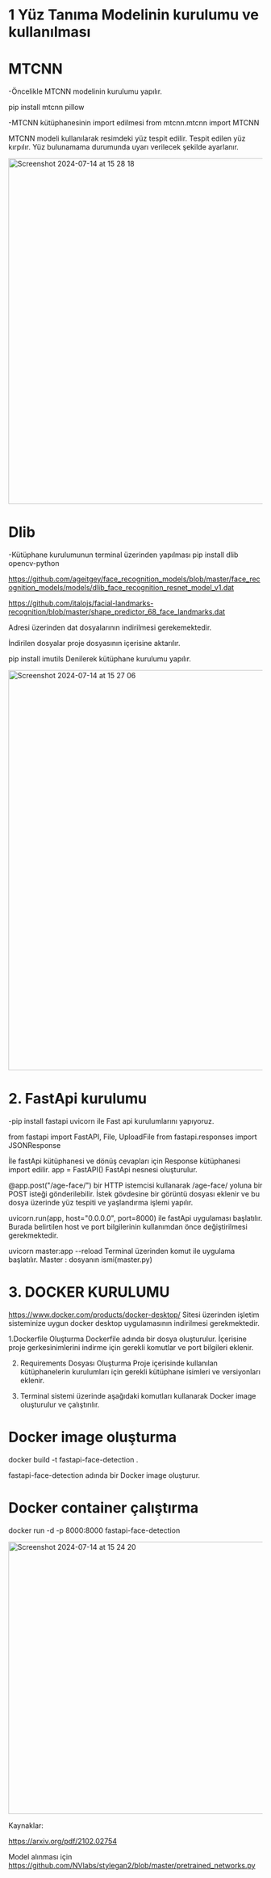 # 1 Yüz Tanıma Modelinin kurulumu ve kullanılması 

# MTCNN 

-Öncelikle MTCNN modelinin kurulumu yapılır.

pip install mtcnn pillow

-MTCNN kütüphanesinin import edilmesi
from mtcnn.mtcnn import MTCNN

MTCNN modeli kullanılarak resimdeki yüz tespit edilir. Tespit edilen yüz kırpılır. Yüz bulunamama durumunda uyarı verilecek şekilde ayarlanır.

<img width="684" alt="Screenshot 2024-07-14 at 15 28 18" src="https://github.com/user-attachments/assets/1beec5a4-1f6d-4a07-82fe-9de8ffd0bf04">

 # Dlib 

-Kütüphane kurulumunun terminal üzerinden yapılması
pip install dlib opencv-python

https://github.com/ageitgey/face_recognition_models/blob/master/face_recognition_models/models/dlib_face_recognition_resnet_model_v1.dat

https://github.com/italojs/facial-landmarks-recognition/blob/master/shape_predictor_68_face_landmarks.dat

Adresi üzerinden dat dosyalarının indirilmesi gerekemektedir.

İndirilen dosyalar proje dosyasının içerisine aktarılır.

pip install imutils
Denilerek kütüphane kurulumu yapılır.
   
<img width="792" alt="Screenshot 2024-07-14 at 15 27 06" src="https://github.com/user-attachments/assets/a66c0df6-a1ce-49a5-ab2c-a9dfb4b91546">


# 2. FastApi kurulumu 

-pip install fastapi uvicorn
ile Fast api kurulumlarını yapıyoruz. 

from fastapi import FastAPI, File, UploadFile
from fastapi.responses import JSONResponse

İle fastApi kütüphanesi ve dönüş cevapları için Response kütüphanesi import edilir. 
app = FastAPI() 
FastApi nesnesi oluşturulur.

@app.post("/age-face/")
bir HTTP istemcisi kullanarak /age-face/ yoluna bir POST isteği gönderilebilir. İstek gövdesine bir görüntü dosyası eklenir ve bu dosya üzerinde yüz tespiti ve yaşlandırma işlemi yapılır.

uvicorn.run(app, host="0.0.0.0", port=8000) ile fastApi uygulaması başlatılır. Burada belirtilen host ve port bilgilerinin kullanımdan önce değiştirilmesi gerekmektedir. 

uvicorn master:app --reload
Terminal üzerinden komut ile uygulama başlatılır.
Master : dosyanın ismi(master.py)


# 3. DOCKER KURULUMU
https://www.docker.com/products/docker-desktop/
Sitesi üzerinden işletim sisteminize uygun docker desktop uygulamasının indirilmesi gerekmektedir.

1.Dockerfile Oluşturma
Dockerfile adında bir dosya oluşturulur. İçerisine proje gerkesinimlerini indirme için gerekli komutlar ve port bilgileri eklenir. 

2. Requirements Dosyası Oluşturma
Proje içerisinde kullanılan kütüphanelerin kurulumları için gerekli kütüphane isimleri ve versiyonları eklenir.

3. Terminal sistemi üzerinde aşağıdaki komutları kullanarak Docker image oluşturulur ve çalıştırılır.

# Docker image oluşturma
docker build -t fastapi-face-detection .

fastapi-face-detection adında bir Docker image oluşturur.

# Docker container çalıştırma
docker run -d -p 8000:8000 fastapi-face-detection

<img width="539" alt="Screenshot 2024-07-14 at 15 24 20" src="https://github.com/user-attachments/assets/8d89494b-da22-452a-b5a1-dacd636f5f56">




Kaynaklar:

https://arxiv.org/pdf/2102.02754

Model alınması için 
https://github.com/NVlabs/stylegan2/blob/master/pretrained_networks.py

